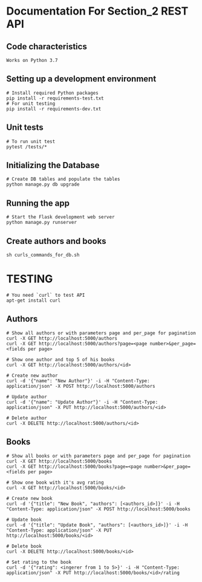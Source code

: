 # Documentation For Section_2 REST API
## Code characteristics

    Works on Python 3.7

## Setting up a development environment

    # Install required Python packages 
    pip install -r requirements-test.txt
    # For unit testing
    pip install -r requirements-dev.txt
    
## Unit tests

    # To run unit test 
    pytest /tests/*

## Initializing the Database

    # Create DB tables and populate the tables
    python manage.py db upgrade

## Running the app

    # Start the Flask development web server
    python manage.py runserver
    
## Create authors and books 
    sh curls_commands_for_db.sh

# TESTING

    # You need `curl` to test API
    apt-get install curl
    
## Authors

    # Show all authors or with parameters page and per_page for pagination
    curl -X GET http://localhost:5000/authors
    curl -X GET http://localhost:5000/authors?page=<page number>&per_page=<fields per page>
    
    # Show one author and top 5 of his books
    curl -X GET http://localhost:5000/authors/<id>
    
    # Create new author
    curl -d '{"name": "New Author"}' -i -H "Content-Type: application/json" -X POST http://localhost:5000/authors

    # Update author
    curl -d '{"name": "Update Author"}' -i -H "Content-Type: application/json" -X PUT http://localhost:5000/authors/<id>

    # Delete author
    curl -X DELETE http://localhost:5000/authors/<id>

## Books

    # Show all books or with parameters page and per_page for pagination
    curl -X GET http://localhost:5000/books
    curl -X GET http://localhost:5000/books?page=<page number>&per_page=<fields per page>
    
    # Show one book with it's avg rating
    curl -X GET http://localhost:5000/books/<id>
    
    # Create new book
    curl -d '{"title": "New Book", "authors": [<authors_id>]}' -i -H "Content-Type: application/json" -X POST http://localhost:5000/books

    # Update book
    curl -d '{"title": "Update Book", "authors": [<authors_id>]}' -i -H "Content-Type: application/json" -X PUT http://localhost:5000/books/<id>

    # Delete book
    curl -X DELETE http://localhost:5000/books/<id>
    
    # Set rating to the book
    curl -d '{"rating": <ingerer from 1 to 5>}' -i -H "Content-Type: application/json" -X PUT http://localhost:5000/books/<id>/rating
    
